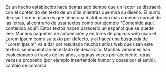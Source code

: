 Es un hecho establecido hace demasiado tiempo que un lector se distraerá con el contenido del texto de un sitio mientras que mira su diseño. El punto de usar Lorem Ipsum es que tiene una distribución más o menos normal de las letras, al contrario de usar textos como por ejemplo "Contenido aquí, contenido aquí". Estos textos hacen parecerlo un español que se puede leer. Muchos paquetes de autoedición y editores de páginas web usan el Lorem Ipsum como su texto por defecto, y al hacer una búsqueda de "Lorem Ipsum" va a dar por resultado muchos sitios web que usan este texto si se encuentran en estado de desarrollo. Muchas versiones han evolucionado a través de los años, algunas veces por accidente, otras veces a propósito (por ejemplo insertándole humor y cosas por el estilo).
cambio de comarca
